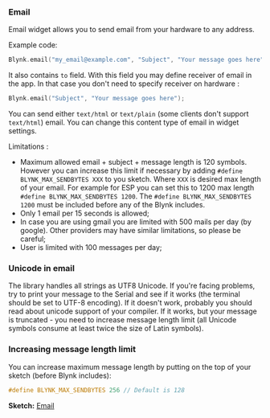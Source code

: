 
### Email

Email widget allows you to send email from your hardware to any address.

Example code:
```cpp
Blynk.email("my_email@example.com", "Subject", "Your message goes here");
```
  
It also contains ```to``` field. With this field you may define receiver of email in the app. 
In that case you don't need to specify receiver on hardware :
 
 ```cpp
 Blynk.email("Subject", "Your message goes here");
 ```

You can send either ```text/html``` or ```text/plain``` (some clients don't support ```text/html```) email.
You can change this content type of email in widget settings.

Limitations :

- Maximum allowed email + subject + message length is 120 symbols. However you can increase this limit if necessary 
by adding ```#define BLYNK_MAX_SENDBYTES XXX``` to you sketch. Where ```XXX``` is desired max length of your email. 
For example for ESP you can set this to 1200 max length ```#define BLYNK_MAX_SENDBYTES 1200```. The 
```#define BLYNK_MAX_SENDBYTES 1200``` must be included before any of the Blynk includes.
- Only 1 email per 15 seconds is allowed;
- In case you are using gmail you are limited with 500 mails per day (by google). Other providers may have similar
limitations, so please be careful;
- User is limited with 100 messages per day;

### Unicode in email

The library handles all strings as UTF8 Unicode. If you're facing problems, try to print your message to the Serial 
and see if it works (the terminal should be set to UTF-8 encoding). If it doesn't work, probably you should read 
about unicode support of your compiler. 
If it works, but your message is truncated - you need to increase message length limit 
(all Unicode symbols consume at least twice the size of Latin symbols).

### Increasing message length limit

You can increase maximum message length by putting on the top of your sketch (before Blynk includes):
```cpp
#define BLYNK_MAX_SENDBYTES 256 // Default is 128
```

**Sketch:** [Email](https://github.com/blynkkk/blynk-library/blob/master/examples/Widgets/Email/Email.ino)